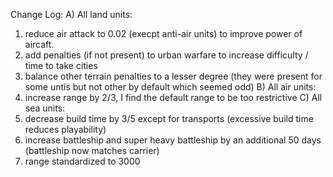 Change Log:
A) All land units:
  1) reduce air attack to 0.02 (execpt anti-air units) to improve power of aircaft.
  2) add penalties (if not present) to urban warfare to increase difficulty / time to take cities
  3) balance other terrain penalties to a lesser degree (they were present for some untis but not other by default which seemed odd)
B) All air units:
  1) increase range by 2/3, I find the default range to be too restrictive
C) All sea units:
  1) decrease build time by 3/5 except for transports (excessive build time reduces playability)
  2) increase battleship and super heavy battleship by an additional 50 days (battleship now matches carrier)
  3) range standardized to 3000
